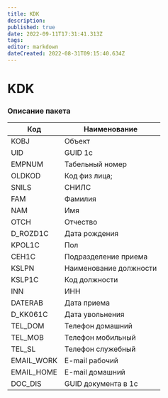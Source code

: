 ```yaml
---
title: KDK
description: 
published: true
date: 2022-09-11T17:31:41.313Z
tags: 
editor: markdown
dateCreated: 2022-08-31T09:15:40.634Z
---
```


# KDK

### Описание пакета

| Код         | Наименование           |
| ----------- | ---------------------- |
| KOBJ        | Объект                 |
| UID         | GUID 1c                |
| EMPNUM      | Табельный номер        |
| OLDKOD      | Код физ лица;          |
| SNILS       | СНИЛС                  |
| FAM         | Фамилия                |
| NAM         | Имя                    |
| OTCH        | Отчество               |
| D\_ROZD1C   | Дата рождения          |
| KPOL1C      | Пол                    |
| CEH1C       | Подразделение приема   |
| KSLPN       | Наименование должности |
| KSLP1C      | Код должности          |
| INN         | ИНН                    |
| DATERAB     | Дата приема            |
| D\_KK061C   | Дата увольнения        |
| TEL\_DOM    | Телефон домашний       |
| TEL\_MOB    | Телефон мобильный      |
| TEL\_SL     | Телефон служебный      |
| EMAIL\_WORK | E-mail рабочий         |
| EMAIL\_HOME | E-mail домашний        |
| DOC\_DIS    | GUID документа в 1с    |


